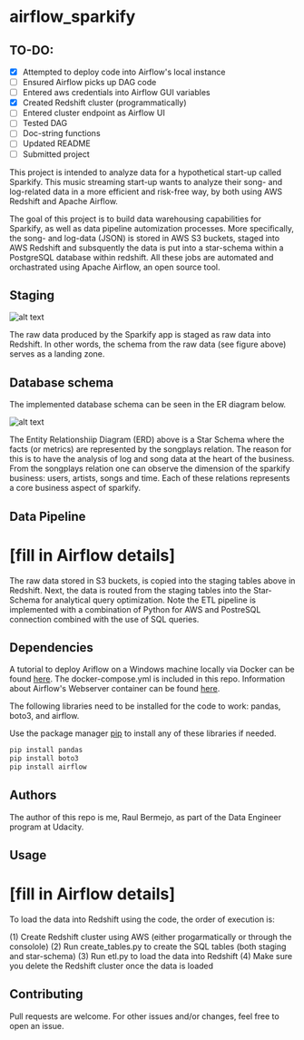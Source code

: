 # airflow_sparkify

## TO-DO:

- [X] Attempted to deploy code into Airflow's local instance
- [ ] Ensured Airflow picks up DAG code
- [ ] Entered aws credentials into Airflow GUI variables
- [X] Created Redshift cluster (programmatically)
- [ ] Entered cluster endpoint as Airflow UI
- [ ] Tested DAG
- [ ] Doc-string functions
- [ ] Updated README
- [ ] Submitted project

This project is intended to analyze data for a hypothetical start-up called Sparkify. This music streaming start-up wants to analyze their song- and log-related data in a more efficient and risk-free way, by both using AWS Redshift and Apache Airflow.

The goal of this project is to build data warehousing capabilities for Sparkify, as well as data pipeline automization processes. More specifically, the song- and log-data (JSON) is stored in AWS S3 buckets, staged into AWS Redshift and subsquently the data is put into a star-schema within a PostgreSQL database within redshift. All these jobs are automated and orchastrated using Apache Airflow, an open source tool.

## Staging

![alt text](https://github.com/raul-bermejo/cloud_sparkify/blob/main/images/staging_tables.png)

The raw data produced by the Sparkify app is staged as raw data into Redshift. In other words, the schema from the raw data (see figure above) serves as a landing zone.

## Database schema

The implemented database schema can be seen in the ER diagram below.

![alt text](https://github.com/raul-bermejo/cloud_sparkify/blob/main/images/sparkify_erd_transparent.png)

The Entity Relationshiip Diagram (ERD) above is a Star Schema where the facts (or metrics) are represented by the songplays relation. The reason for this is to have the analysis of log and song data at the heart of the business. From the songplays relation one can observe the dimension of the sparkify business: users, artists, songs and time. Each of these relations represents a core business aspect of sparkify.

## Data Pipeline

# [fill in Airflow details]

The raw data stored in S3 buckets, is copied into the staging tables above in Redshift. Next, the data is routed from the staging tables into the Star-Schema for analytical query optimization. Note the ETL pipeline is implemented with a combination of Python for AWS and PostreSQL connection combined with the use of SQL queries.

## Dependencies

A tutorial to deploy Ariflow on a Windows machine locally via Docker can be found [here](https://dev.to/jfhbrook/how-to-run-airflow-on-windows-with-docker-2d01). The docker-compose.yml is included in this repo. Information about Airflow's Webserver container can be found [here](https://airflow.apache.org/docs/apache-airflow/stable/security/webserver.html#web-authentication). 

The following libraries need to be installed for the code to work: pandas, boto3, and airflow.

Use the package manager [pip](https://pip.pypa.io/en/stable/) to install any of these libraries if needed.

```bash
pip install pandas
pip install boto3
pip install airflow
```


## Authors

The author of this repo is me, Raul Bermejo, as part of the Data Engineer program at Udacity.

## Usage

# [fill in Airflow details]


To load the data into Redshift using the code, the order of execution is:

(1) Create Redshift cluster using AWS (either progarmatically or through the consolole)
(2) Run create_tables.py to create the SQL tables  (both staging and star-schema)
(3) Run etl.py to load the data into Redshift
(4) Make sure you delete the Redshift cluster once the data is loaded

## Contributing
Pull requests are welcome. For other issues and/or changes, feel free to open an issue.
